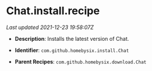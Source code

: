 # Chat.install.recipe

_Last updated 2021-12-23 19:58:07Z_

- **Description**: Installs the latest version of Chat.

- **Identifier**: `com.github.homebysix.install.Chat`

- **Parent Recipes**: `com.github.homebysix.download.Chat`